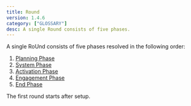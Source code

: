```yaml
---
title: Round
version: 1.4.6
category: ["GLOSSARY"]
desc: A single Round consists of five phases.
---
```


A single RoUnd consists of five phases resolved in the following order:

1. [Planning Phase](/rules/Planning_Phase)
2. [System Phase](/rules/System_Phase)
3. [Activation Phase](/rules/Activation_Phase)
4. [Engagement Phase](/rules/Engagement_Phase)
5. [End Phase](/rules/End_Phase)

The first round starts after setup.
